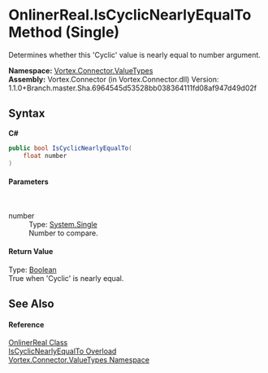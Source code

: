 # OnlinerReal.IsCyclicNearlyEqualTo Method (Single)
 

Determines whether this 'Cyclic' value is nearly equal to number argument.

**Namespace:**&nbsp;<a href="N_Vortex_Connector_ValueTypes.md">Vortex.Connector.ValueTypes</a><br />**Assembly:**&nbsp;Vortex.Connector (in Vortex.Connector.dll) Version: 1.1.0+Branch.master.Sha.6964545d53528bb038364111fd08af947d49d02f

## Syntax

**C#**<br />
``` C#
public bool IsCyclicNearlyEqualTo(
	float number
)
```


#### Parameters
&nbsp;<dl><dt>number</dt><dd>Type: <a href="http://msdn2.microsoft.com/en-us/library/3www918f" target="_blank">System.Single</a><br />Number to compare.</dd></dl>

#### Return Value
Type: <a href="http://msdn2.microsoft.com/en-us/library/a28wyd50" target="_blank">Boolean</a><br />True when 'Cyclic' is nearly equal.

## See Also


#### Reference
<a href="T_Vortex_Connector_ValueTypes_OnlinerReal.md">OnlinerReal Class</a><br /><a href="Overload_Vortex_Connector_ValueTypes_OnlinerReal_IsCyclicNearlyEqualTo.md">IsCyclicNearlyEqualTo Overload</a><br /><a href="N_Vortex_Connector_ValueTypes.md">Vortex.Connector.ValueTypes Namespace</a><br />